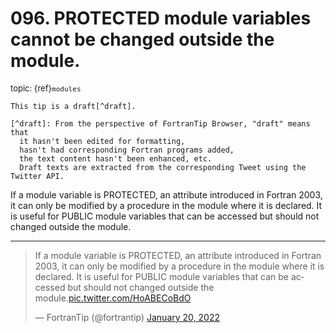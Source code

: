 # <span class='text-muted'>096.</span> PROTECTED module variables cannot be changed outside the module.

<span style='font-size: small;' class='text-muted'>topic: {ref}`modules`</span>

```{note}
This tip is a draft[^draft].

[^draft]: From the perspective of FortranTip Browser, "draft" means that
  it hasn't been edited for formatting,
  hasn't had corresponding Fortran programs added,
  the text content hasn't been enhanced, etc.
  Draft texts are extracted from the corresponding Tweet using the Twitter API.
```

If a module variable is PROTECTED, an attribute introduced in Fortran 2003, it can only be modified by a procedure in the module where it is declared. It is useful for PUBLIC module variables that can be accessed but should not changed outside the module.


---

<blockquote class="twitter-tweet"><p lang="en" dir="ltr">If a module variable is PROTECTED, an attribute introduced in Fortran 2003, it can only be modified by a procedure in the module where it is declared. It is useful for PUBLIC module variables that can be accessed but should not changed outside the module.<a href="https://t.co/HoABECoBdO">pic.twitter.com/HoABECoBdO</a></p>&mdash; FortranTip (@fortrantip) <a href="https://twitter.com/fortrantip/status/1484136749924245509?ref_src=twsrc%5Etfw">January 20, 2022</a></blockquote><script async src="https://platform.twitter.com/widgets.js" charset="utf-8"></script>